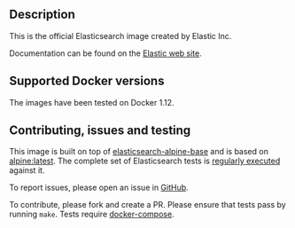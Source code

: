 ## Description

This is the official Elasticsearch image created by Elastic Inc.

Documentation can be found on the [Elastic web site](https://www.elastic.co/guide/en/elasticsearch/reference/5.0/docker.html).

## Supported Docker versions

The images have been tested on Docker 1.12.

## Contributing, issues and testing

This image is built on top of [elasticsearch-alpine-base](https://github.com/elastic/elasticsearch-alpine-base) and is based on [alpine:latest](https://hub.docker.com/_/alpine/).
The complete set of Elasticsearch tests is [regularly executed](https://elasticsearch-ci.elastic.co/view/Elasticsearch/job/elastic+elasticsearch+master+dockeralpine-periodic/) against it.

To report issues, please open an issue in [GitHub](https://github.com/elastic/elasticsearch-docker/issues).

To contribute, please fork and create a PR. Please ensure that tests pass by running `make`. Tests require [docker-compose](https://docs.docker.com/compose/install/).
